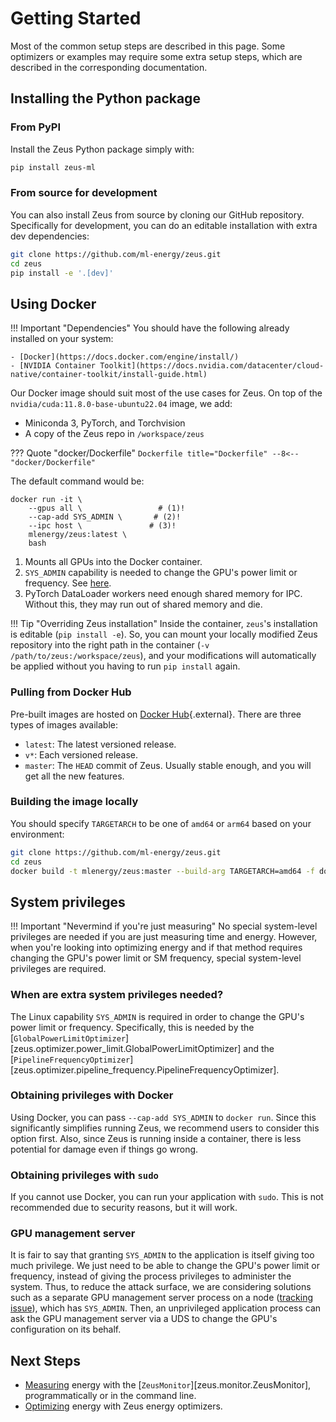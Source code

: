 # Getting Started

Most of the common setup steps are described in this page.
Some optimizers or examples may require some extra setup steps, which are described in the corresponding documentation.

## Installing the Python package

### From PyPI

Install the Zeus Python package simply with:

```sh
pip install zeus-ml
```

### From source for development

You can also install Zeus from source by cloning our GitHub repository.
Specifically for development, you can do an editable installation with extra dev dependencies:

```sh
git clone https://github.com/ml-energy/zeus.git
cd zeus
pip install -e '.[dev]'
```

## Using Docker

!!! Important "Dependencies"
    You should have the following already installed on your system:

    - [Docker](https://docs.docker.com/engine/install/)
    - [NVIDIA Container Toolkit](https://docs.nvidia.com/datacenter/cloud-native/container-toolkit/install-guide.html)
    
Our Docker image should suit most of the use cases for Zeus.
On top of the `nvidia/cuda:11.8.0-base-ubuntu22.04` image, we add:

- Miniconda 3, PyTorch, and Torchvision
- A copy of the Zeus repo in `/workspace/zeus`

??? Quote "docker/Dockerfile"
    ```Dockerfile title="Dockerfile"
    --8<-- "docker/Dockerfile"
    ```

The default command would be:

``` { .sh .annotate }
docker run -it \
    --gpus all \                 # (1)!
    --cap-add SYS_ADMIN \       # (2)!
    --ipc host \               # (3)!
    mlenergy/zeus:latest \
    bash
```

1. Mounts all GPUs into the Docker container.
2. `SYS_ADMIN` capability is needed to change the GPU's power limit or frequency. See [here](#system-privileges).
3. PyTorch DataLoader workers need enough shared memory for IPC. Without this, they may run out of shared memory and die.

!!! Tip "Overriding Zeus installation"
    Inside the container, `zeus`'s installation is editable (`pip install -e`).
    So, you can mount your locally modified Zeus repository into the right path in the container (`-v /path/to/zeus:/workspace/zeus`), and your modifications will automatically be applied without you having to run `pip install` again.

### Pulling from Docker Hub

Pre-built images are hosted on [Docker Hub](https://hub.docker.com/r/mlenergy/zeus){.external}.
There are three types of images available:

- `latest`: The latest versioned release.
- `v*`: Each versioned release.
- `master`: The `HEAD` commit of Zeus. Usually stable enough, and you will get all the new features.

### Building the image locally

You should specify `TARGETARCH` to be one of `amd64` or `arm64` based on your environment:

```sh
git clone https://github.com/ml-energy/zeus.git
cd zeus
docker build -t mlenergy/zeus:master --build-arg TARGETARCH=amd64 -f docker/Dockerfile .
```

## System privileges

!!! Important "Nevermind if you're just measuring"
    No special system-level privileges are needed if you are just measuring time and energy.
    However, when you're looking into optimizing energy and if that method requires changing the GPU's power limit or SM frequency, special system-level privileges are required.

### When are extra system privileges needed?

The Linux capability `SYS_ADMIN` is required in order to change the GPU's power limit or frequency.
Specifically, this is needed by the [`GlobalPowerLimitOptimizer`][zeus.optimizer.power_limit.GlobalPowerLimitOptimizer] and the [`PipelineFrequencyOptimizer`][zeus.optimizer.pipeline_frequency.PipelineFrequencyOptimizer].

### Obtaining privileges with Docker

Using Docker, you can pass `--cap-add SYS_ADMIN` to `docker run`.
Since this significantly simplifies running Zeus, we recommend users to consider this option first.
Also, since Zeus is running inside a container, there is less potential for damage even if things go wrong.

### Obtaining privileges with `sudo`

If you cannot use Docker, you can run your application with `sudo`.
This is not recommended due to security reasons, but it will work.

### GPU management server

It is fair to say that granting `SYS_ADMIN` to the application is itself giving too much privilege.
We just need to be able to change the GPU's power limit or frequency, instead of giving the process privileges to administer the system.
Thus, to reduce the attack surface, we are considering solutions such as a separate GPU management server process on a node ([tracking issue](https://github.com/ml-energy/zeus/issues/29)), which has `SYS_ADMIN`.
Then, an unprivileged application process can ask the GPU management server via a UDS to change the GPU's configuration on its behalf.

## Next Steps

- [Measuring](../measure/index.md) energy with the [`ZeusMonitor`][zeus.monitor.ZeusMonitor], programmatically or in the command line.
- [Optimizing](../optimize/index.md) energy with Zeus energy optimizers.

